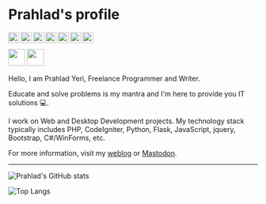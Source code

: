 # Prahlad's profile

[<img align="left" alt="prahladyeri | Email" width="22px" src="https://cdn.jsdelivr.net/npm/simple-icons@v3/icons/mail-dot-ru.svg" />](mailto:prahladyeri@yahoo.com)
[<img align="left" alt="prahladyeri | BlueSky" width="22px" src="https://unpkg.com/simple-icons@15.16.1/icons/bluesky.svg" />](https://bsky.app/profile/prahladyeri.bsky.social)
[<img align="left" alt="prahladyeri | Twitter" width="22px" src="https://cdn.jsdelivr.net/npm/simple-icons@v3/icons/twitter.svg" />](https://twitter.com/prahladyeri)
[<img align="left" alt="prahladyeri | Reddit" width="22px" src="https://cdn.jsdelivr.net/npm/simple-icons@v3/icons/reddit.svg" />](https://www.reddit.com/user/pyeri)
[<img align="left" alt="prahladyeri | Instagram" width="22px" src="https://cdn.jsdelivr.net/npm/simple-icons@v3/icons/mastodon.svg" />](https://mastodon.social/@prahladyeri)
[<img align="left" alt="prahladyeri | LinkedIn" width="22px" src="https://cdn.jsdelivr.net/npm/simple-icons@v3/icons/linkedin.svg" />](https://www.linkedin.com/in/prahlad-yeri-243a5316)
[<img align="left" alt="prahladyeri | HN" width="22px" src="https://unpkg.com/simple-icons@15.16.1/icons/ycombinator.svg" />](https://news.ycombinator.com/user?id=pyeri)
<br/><br/>
<img src="https://img.shields.io/badge/PayPal-blue?logo=paypal" height="34" />
<img src="https://img.shields.io/badge/Patreon-brown?logo=patreon" height="34" />
<br/>

Hello, I am Prahlad Yeri, Freelance Programmer and Writer.

Educate and solve problems is my mantra and I'm here to provide you IT solutions 💻.

I work on Web and Desktop Development projects. My technology stack typically includes PHP, CodeIgniter, Python, Flask, JavaScript, jquery, Bootstrap, C#/WinForms, etc.

For more information, visit my [weblog](https://prahladyeri.github.io) or <a rel="me" href="https://mastodon.social/@prahladyeri">Mastodon</a>.

---

![Prahlad's GitHub stats](https://github-readme-stats-eight-theta.vercel.app/api?username=prahladyeri&count_private=true&show_icons=true&theme=dark)

![Top Langs](https://github-readme-stats-eight-theta.vercel.app/api/top-langs/?username=prahladyeri&hide=smalltalk,cpp&langs_count=8&layout=compact&theme=dark)
